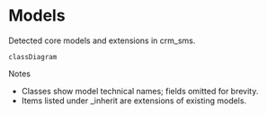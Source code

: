 # Models

Detected core models and extensions in crm_sms.

```mermaid
classDiagram
```

Notes
- Classes show model technical names; fields omitted for brevity.
- Items listed under _inherit are extensions of existing models.
